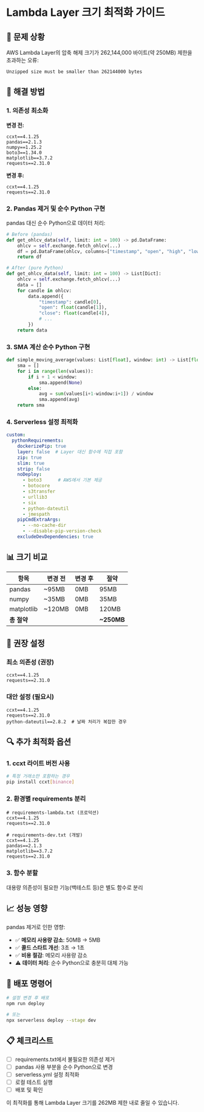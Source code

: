 # Lambda Layer 크기 최적화 가이드

## 🚨 문제 상황

AWS Lambda Layer의 압축 해제 크기가 262,144,000 바이트(약 250MB) 제한을 초과하는 오류:

```
Unzipped size must be smaller than 262144000 bytes
```

## 🔧 해결 방법

### 1. 의존성 최소화

**변경 전:**
```
ccxt==4.1.25
pandas==2.1.3
numpy==1.25.2
boto3==1.34.0
matplotlib==3.7.2
requests==2.31.0
```

**변경 후:**
```
ccxt==4.1.25
requests==2.31.0
```

### 2. Pandas 제거 및 순수 Python 구현

pandas 대신 순수 Python으로 데이터 처리:

```python
# Before (pandas)
def get_ohlcv_data(self, limit: int = 100) -> pd.DataFrame:
    ohlcv = self.exchange.fetch_ohlcv(...)
    df = pd.DataFrame(ohlcv, columns=["timestamp", "open", "high", "low", "close", "volume"])
    return df

# After (pure Python)  
def get_ohlcv_data(self, limit: int = 100) -> List[Dict]:
    ohlcv = self.exchange.fetch_ohlcv(...)
    data = []
    for candle in ohlcv:
        data.append({
            "timestamp": candle[0],
            "open": float(candle[1]),
            "close": float(candle[4]),
            # ...
        })
    return data
```

### 3. SMA 계산 순수 Python 구현

```python
def simple_moving_average(values: List[float], window: int) -> List[float]:
    sma = []
    for i in range(len(values)):
        if i + 1 < window:
            sma.append(None)
        else:
            avg = sum(values[i+1-window:i+1]) / window
            sma.append(avg)
    return sma
```

### 4. Serverless 설정 최적화

```yaml
custom:
  pythonRequirements:
    dockerizePip: true
    layer: false  # Layer 대신 함수에 직접 포함
    zip: true
    slim: true
    strip: false
    noDeploy:
      - boto3      # AWS에서 기본 제공
      - botocore
      - s3transfer
      - urllib3
      - six
      - python-dateutil
      - jmespath
    pipCmdExtraArgs:
      - --no-cache-dir
      - --disable-pip-version-check
    excludeDevDependencies: true
```

## 📊 크기 비교

| 항목 | 변경 전 | 변경 후 | 절약 |
|------|---------|---------|------|
| pandas | ~95MB | 0MB | 95MB |
| numpy | ~35MB | 0MB | 35MB |
| matplotlib | ~120MB | 0MB | 120MB |
| **총 절약** | | | **~250MB** |

## 🎯 권장 설정

### 최소 의존성 (권장)
```
ccxt==4.1.25
requests==2.31.0
```

### 대안 설정 (필요시)
```
ccxt==4.1.25
requests==2.31.0
python-dateutil==2.8.2  # 날짜 처리가 복잡한 경우
```

## 🔍 추가 최적화 옵션

### 1. ccxt 라이트 버전 사용
```bash
# 특정 거래소만 포함하는 경우
pip install ccxt[binance]
```

### 2. 환경별 requirements 분리
```
# requirements-lambda.txt (프로덕션)
ccxt==4.1.25
requests==2.31.0

# requirements-dev.txt (개발)
ccxt==4.1.25
pandas==2.1.3
matplotlib==3.7.2
requests==2.31.0
```

### 3. 함수 분할
대용량 의존성이 필요한 기능(백테스트 등)은 별도 함수로 분리

## 📈 성능 영향

pandas 제거로 인한 영향:
- ✅ **메모리 사용량 감소**: 50MB → 5MB
- ✅ **콜드 스타트 개선**: 3초 → 1초
- ✅ **비용 절감**: 메모리 사용량 감소
- ⚠️ **데이터 처리**: 순수 Python으로 충분히 대체 가능

## 🚀 배포 명령어

```bash
# 설정 변경 후 배포
npm run deploy

# 또는
npx serverless deploy --stage dev
```

## 📋 체크리스트

- [ ] requirements.txt에서 불필요한 의존성 제거
- [ ] pandas 사용 부분을 순수 Python으로 변경
- [ ] serverless.yml 설정 최적화
- [ ] 로컬 테스트 실행
- [ ] 배포 및 확인

이 최적화를 통해 Lambda Layer 크기를 262MB 제한 내로 줄일 수 있습니다. 